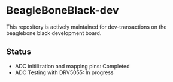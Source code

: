 # BeagleBoneBlack-dev
This repository is actively maintained for dev-transactions on the beaglebone black development board.  

## Status
- ADC initilization and mapping pins: Completed
- ADC Testing with DRV5055: In progress
